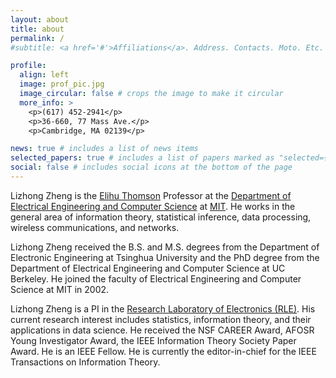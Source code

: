 ```yaml
---
layout: about
title: about
permalink: /
#subtitle: <a href='#'>Affiliations</a>. Address. Contacts. Moto. Etc.

profile:
  align: left
  image: prof_pic.jpg
  image_circular: false # crops the image to make it circular
  more_info: >
    <p>(617) 452-2941</p>
    <p>36-660, 77 Mass Ave.</p>
    <p>Cambridge, MA 02139</p>

news: true # includes a list of news items
selected_papers: true # includes a list of papers marked as "selected={true}"
social: false # includes social icons at the bottom of the page
---
```


Lizhong Zheng is the [Elihu Thomson](https://en.wikipedia.org/wiki/Elihu_Thomson) Professor at the [Department of Electrical Engineering and Computer Science](https://www.eecs.mit.edu/) at [MIT](https://web.mit.edu/). He works in the general area of information theory, statistical inference, data processing, wireless communications, and networks.

Lizhong Zheng received the B.S. and M.S. degrees from the Department of Electronic Engineering at Tsinghua University and the PhD degree from the Department of Electrical Engineering and Computer Science at UC Berkeley. He joined the faculty of Electrical Engineering and Computer Science at MIT in 2002. 

Lizhong Zheng is a PI in the [Research Laboratory of Electronics (RLE)](https://www.rle.mit.edu/). His current research interest includes statistics, information theory, and their applications in data science. He received the NSF CAREER Award, AFOSR Young Investigator Award, the IEEE Information Theory Society Paper Award. He is an IEEE Fellow. He is currently the  editor-in-chief for the IEEE Transactions on Information Theory.
